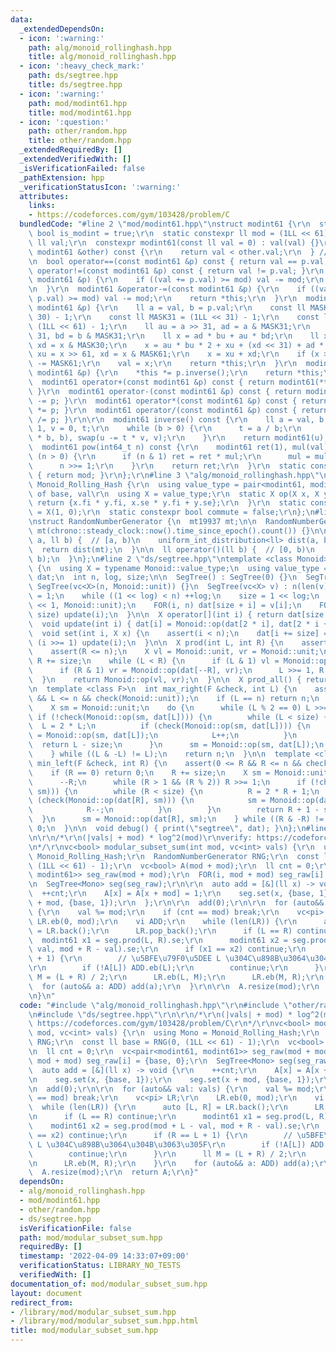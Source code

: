 ```yaml
---
data:
  _extendedDependsOn:
  - icon: ':warning:'
    path: alg/monoid_rollinghash.hpp
    title: alg/monoid_rollinghash.hpp
  - icon: ':heavy_check_mark:'
    path: ds/segtree.hpp
    title: ds/segtree.hpp
  - icon: ':warning:'
    path: mod/modint61.hpp
    title: mod/modint61.hpp
  - icon: ':question:'
    path: other/random.hpp
    title: other/random.hpp
  _extendedRequiredBy: []
  _extendedVerifiedWith: []
  _isVerificationFailed: false
  _pathExtension: hpp
  _verificationStatusIcon: ':warning:'
  attributes:
    links:
    - https://codeforces.com/gym/103428/problem/C
  bundledCode: "#line 2 \"mod/modint61.hpp\"\nstruct modint61 {\r\n  static constexpr\
    \ bool is_modint = true;\r\n  static constexpr ll mod = (1LL << 61) - 1;\r\n \
    \ ll val;\r\n  constexpr modint61(const ll val = 0) : val(val) {}\r\n  bool operator<(const\
    \ modint61 &other) const {\r\n    return val < other.val;\r\n  } // To use std::map\r\
    \n  bool operator==(const modint61 &p) const { return val == p.val; }\r\n  bool\
    \ operator!=(const modint61 &p) const { return val != p.val; }\r\n  modint61 &operator+=(const\
    \ modint61 &p) {\r\n    if ((val += p.val) >= mod) val -= mod;\r\n    return *this;\r\
    \n  }\r\n  modint61 &operator-=(const modint61 &p) {\r\n    if ((val += mod -\
    \ p.val) >= mod) val -= mod;\r\n    return *this;\r\n  }\r\n  modint61 &operator*=(const\
    \ modint61 &p) {\r\n    ll a = val, b = p.val;\r\n    const ll MASK30 = (1LL <<\
    \ 30) - 1;\r\n    const ll MASK31 = (1LL << 31) - 1;\r\n    const ll MASK61 =\
    \ (1LL << 61) - 1;\r\n    ll au = a >> 31, ad = a & MASK31;\r\n    ll bu = b >>\
    \ 31, bd = b & MASK31;\r\n    ll x = ad * bu + au * bd;\r\n    ll xu = x >> 30,\
    \ xd = x & MASK30;\r\n    x = au * bu * 2 + xu + (xd << 31) + ad * bd;\r\n   \
    \ xu = x >> 61, xd = x & MASK61;\r\n    x = xu + xd;\r\n    if (x >= MASK61) x\
    \ -= MASK61;\r\n    val = x;\r\n    return *this;\r\n  }\r\n  modint61 &operator/=(const\
    \ modint61 &p) {\r\n    *this *= p.inverse();\r\n    return *this;\r\n  }\r\n\
    \  modint61 operator+(const modint61 &p) const { return modint61(*this) += p;\
    \ }\r\n  modint61 operator-(const modint61 &p) const { return modint61(*this)\
    \ -= p; }\r\n  modint61 operator*(const modint61 &p) const { return modint61(*this)\
    \ *= p; }\r\n  modint61 operator/(const modint61 &p) const { return modint61(*this)\
    \ /= p; }\r\n\r\n  modint61 inverse() const {\r\n    ll a = val, b = mod, u =\
    \ 1, v = 0, t;\r\n    while (b > 0) {\r\n      t = a / b;\r\n      swap(a -= t\
    \ * b, b), swap(u -= t * v, v);\r\n    }\r\n    return modint61(u);\r\n  }\r\n\
    \  modint61 pow(int64_t n) const {\r\n    modint61 ret(1), mul(val);\r\n    while\
    \ (n > 0) {\r\n      if (n & 1) ret = ret * mul;\r\n      mul = mul * mul;\r\n\
    \      n >>= 1;\r\n    }\r\n    return ret;\r\n  }\r\n  static constexpr int get_mod()\
    \ { return mod; }\r\n};\r\n#line 3 \"alg/monoid_rollinghash.hpp\"\n\r\nstruct\
    \ Monoid_Rolling_Hash {\r\n  using value_type = pair<modint61, modint61>; // pow\
    \ of base, val\r\n  using X = value_type;\r\n  static X op(X x, X y) {\r\n   \
    \ return {x.fi * y.fi, x.se * y.fi + y.se};\r\n  }\r\n  static constexpr X unit\
    \ = X(1, 0);\r\n  static constexpr bool commute = false;\r\n};\n#line 1 \"other/random.hpp\"\
    \nstruct RandomNumberGenerator {\n  mt19937 mt;\n\n  RandomNumberGenerator() :\
    \ mt(chrono::steady_clock::now().time_since_epoch().count()) {}\n\n  ll operator()(ll\
    \ a, ll b) {  // [a, b)\n    uniform_int_distribution<ll> dist(a, b - 1);\n  \
    \  return dist(mt);\n  }\n\n  ll operator()(ll b) {  // [0, b)\n    return (*this)(0,\
    \ b);\n  }\n};\n#line 2 \"ds/segtree.hpp\"\ntemplate <class Monoid>\nstruct SegTree\
    \ {\n  using X = typename Monoid::value_type;\n  using value_type = X;\n  vc<X>\
    \ dat;\n  int n, log, size;\n\n  SegTree() : SegTree(0) {}\n  SegTree(int n) :\
    \ SegTree(vc<X>(n, Monoid::unit)) {}\n  SegTree(vc<X> v) : n(len(v)) {\n    log\
    \ = 1;\n    while ((1 << log) < n) ++log;\n    size = 1 << log;\n    dat.assign(size\
    \ << 1, Monoid::unit);\n    FOR(i, n) dat[size + i] = v[i];\n    FOR3_R(i, 1,\
    \ size) update(i);\n  }\n\n  X operator[](int i) { return dat[size + i]; }\n\n\
    \  void update(int i) { dat[i] = Monoid::op(dat[2 * i], dat[2 * i + 1]); }\n\n\
    \  void set(int i, X x) {\n    assert(i < n);\n    dat[i += size] = x;\n    while\
    \ (i >>= 1) update(i);\n  }\n\n  X prod(int L, int R) {\n    assert(L <= R);\n\
    \    assert(R <= n);\n    X vl = Monoid::unit, vr = Monoid::unit;\n    L += size,\
    \ R += size;\n    while (L < R) {\n      if (L & 1) vl = Monoid::op(vl, dat[L++]);\n\
    \      if (R & 1) vr = Monoid::op(dat[--R], vr);\n      L >>= 1, R >>= 1;\n  \
    \  }\n    return Monoid::op(vl, vr);\n  }\n\n  X prod_all() { return dat[1];}\n\
    \n  template <class F>\n  int max_right(F &check, int L) {\n    assert(0 <= L\
    \ && L <= n && check(Monoid::unit));\n    if (L == n) return n;\n    L += size;\n\
    \    X sm = Monoid::unit;\n    do {\n      while (L % 2 == 0) L >>= 1;\n     \
    \ if (!check(Monoid::op(sm, dat[L]))) {\n        while (L < size) {\n        \
    \  L = 2 * L;\n          if (check(Monoid::op(sm, dat[L]))) {\n            sm\
    \ = Monoid::op(sm, dat[L]);\n            L++;\n          }\n        }\n      \
    \  return L - size;\n      }\n      sm = Monoid::op(sm, dat[L]);\n      L++;\n\
    \    } while ((L & -L) != L);\n    return n;\n  }\n\n  template <class F>\n  int\
    \ min_left(F &check, int R) {\n    assert(0 <= R && R <= n && check(Monoid::unit));\n\
    \    if (R == 0) return 0;\n    R += size;\n    X sm = Monoid::unit;\n    do {\n\
    \      --R;\n      while (R > 1 && (R % 2)) R >>= 1;\n      if (!check(Monoid::op(dat[R],\
    \ sm))) {\n        while (R < size) {\n          R = 2 * R + 1;\n          if\
    \ (check(Monoid::op(dat[R], sm))) {\n            sm = Monoid::op(dat[R], sm);\n\
    \            R--;\n          }\n        }\n        return R + 1 - size;\n    \
    \  }\n      sm = Monoid::op(dat[R], sm);\n    } while ((R & -R) != R);\n    return\
    \ 0;\n  }\n\n  void debug() { print(\"segtree\", dat); }\n};\n#line 4 \"mod/modular_subset_sum.hpp\"\
    \n\r\n/*\r\n(|vals| + mod) * log^2(mod)\r\nverify: https://codeforces.com/gym/103428/problem/C\r\
    \n*/\r\nvc<bool> modular_subset_sum(int mod, vc<int> vals) {\r\n  using Mono =\
    \ Monoid_Rolling_Hash;\r\n  RandomNumberGenerator RNG;\r\n  const ll base = RNG(0,\
    \ (1LL << 61) - 1);\r\n  vc<bool> A(mod + mod);\r\n  ll cnt = 0;\r\n  vc<pair<modint61,\
    \ modint61>> seg_raw(mod + mod);\r\n  FOR(i, mod + mod) seg_raw[i] = {base, 0};\r\
    \n  SegTree<Mono> seg(seg_raw);\r\n\r\n  auto add = [&](ll x) -> void {\r\n  \
    \  ++cnt;\r\n    A[x] = A[x + mod] = 1;\r\n    seg.set(x, {base, 1});\r\n    seg.set(x\
    \ + mod, {base, 1});\r\n  };\r\n\r\n  add(0);\r\n\r\n  for (auto&& val: vals)\
    \ {\r\n    val %= mod;\r\n    if (cnt == mod) break;\r\n    vc<pi> LR;\r\n   \
    \ LR.eb(0, mod);\r\n    vi ADD;\r\n    while (len(LR)) {\r\n      auto [L, R]\
    \ = LR.back();\r\n      LR.pop_back();\r\n      if (L == R) continue;\r\n    \
    \  modint61 x1 = seg.prod(L, R).se;\r\n      modint61 x2 = seg.prod(mod + L -\
    \ val, mod + R - val).se;\r\n      if (x1 == x2) continue;\r\n      if (R == L\
    \ + 1) {\r\n        // \u5BFE\u79F0\u5DEE L \u304C\u898B\u3064\u304B\u3063\u305F\
    \r\n        if (!A[L]) ADD.eb(L);\r\n        continue;\r\n      }\r\n      ll\
    \ M = (L + R) / 2;\r\n      LR.eb(L, M);\r\n      LR.eb(M, R);\r\n    }\r\n  \
    \  for (auto&& a: ADD) add(a);\r\n  }\r\n\r\n  A.resize(mod);\r\n  return A;\r\
    \n}\n"
  code: "#include \"alg/monoid_rollinghash.hpp\"\r\n#include \"other/random.hpp\"\r\
    \n#include \"ds/segtree.hpp\"\r\n\r\n/*\r\n(|vals| + mod) * log^2(mod)\r\nverify:\
    \ https://codeforces.com/gym/103428/problem/C\r\n*/\r\nvc<bool> modular_subset_sum(int\
    \ mod, vc<int> vals) {\r\n  using Mono = Monoid_Rolling_Hash;\r\n  RandomNumberGenerator\
    \ RNG;\r\n  const ll base = RNG(0, (1LL << 61) - 1);\r\n  vc<bool> A(mod + mod);\r\
    \n  ll cnt = 0;\r\n  vc<pair<modint61, modint61>> seg_raw(mod + mod);\r\n  FOR(i,\
    \ mod + mod) seg_raw[i] = {base, 0};\r\n  SegTree<Mono> seg(seg_raw);\r\n\r\n\
    \  auto add = [&](ll x) -> void {\r\n    ++cnt;\r\n    A[x] = A[x + mod] = 1;\r\
    \n    seg.set(x, {base, 1});\r\n    seg.set(x + mod, {base, 1});\r\n  };\r\n\r\
    \n  add(0);\r\n\r\n  for (auto&& val: vals) {\r\n    val %= mod;\r\n    if (cnt\
    \ == mod) break;\r\n    vc<pi> LR;\r\n    LR.eb(0, mod);\r\n    vi ADD;\r\n  \
    \  while (len(LR)) {\r\n      auto [L, R] = LR.back();\r\n      LR.pop_back();\r\
    \n      if (L == R) continue;\r\n      modint61 x1 = seg.prod(L, R).se;\r\n  \
    \    modint61 x2 = seg.prod(mod + L - val, mod + R - val).se;\r\n      if (x1\
    \ == x2) continue;\r\n      if (R == L + 1) {\r\n        // \u5BFE\u79F0\u5DEE\
    \ L \u304C\u898B\u3064\u304B\u3063\u305F\r\n        if (!A[L]) ADD.eb(L);\r\n\
    \        continue;\r\n      }\r\n      ll M = (L + R) / 2;\r\n      LR.eb(L, M);\r\
    \n      LR.eb(M, R);\r\n    }\r\n    for (auto&& a: ADD) add(a);\r\n  }\r\n\r\n\
    \  A.resize(mod);\r\n  return A;\r\n}"
  dependsOn:
  - alg/monoid_rollinghash.hpp
  - mod/modint61.hpp
  - other/random.hpp
  - ds/segtree.hpp
  isVerificationFile: false
  path: mod/modular_subset_sum.hpp
  requiredBy: []
  timestamp: '2022-04-09 14:33:07+09:00'
  verificationStatus: LIBRARY_NO_TESTS
  verifiedWith: []
documentation_of: mod/modular_subset_sum.hpp
layout: document
redirect_from:
- /library/mod/modular_subset_sum.hpp
- /library/mod/modular_subset_sum.hpp.html
title: mod/modular_subset_sum.hpp
---
```

